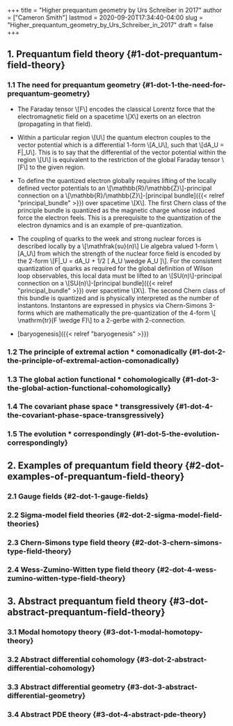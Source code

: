 +++
title = "Higher prequantum geometry by Urs Schreiber in 2017"
author = ["Cameron Smith"]
lastmod = 2020-09-20T17:34:40-04:00
slug = "Higher_prequantum_geometry_by_Urs_Schreiber_in_2017"
draft = false
+++

## 1. Prequantum field theory {#1-dot-prequantum-field-theory}


### 1.1 The need for prequantum geometry {#1-dot-1-the-need-for-prequantum-geometry}

<!--list-separator-->

-  The Faraday tensor \\[F\\] encodes the classical Lorentz force that the electromagnetic field on a spacetime \\[X\\] exerts on an electron (propagating in that field).

<!--list-separator-->

-  Within a particular region \\[U\\] the quantum electron couples to the vector potential which is a differential 1-form \\[A\_U\\], such that \\[dA\_U = F|\_U\\]. This is to say that the differential of the vector potential within the region \\[U\\] is equivalent to the restriction of the global Faraday tensor \\[F\\] to the given region.

<!--list-separator-->

-  To define the quantized electron globally requires lifting of the locally defined vector potentials to an \\[\mathbb{R}/\mathbb{Z}\\]-principal connection on a \\[\mathbb{R}/\mathbb{Z}\\]-[principal bundle]({{< relref "principal_bundle" >}}) over spacetime \\[X\\]. The first Chern class of the principle bundle is quantized as the magnetic charge whose induced force the electron feels. This is a prerequisite to the quantization of the electron dynamics and is an example of pre-quantization.

<!--list-separator-->

-  The coupling of quarks to the week and strong nuclear forces is described locally by a \\[\mathfrak{su}(n)\\] Lie algebra valued 1-form \\[A\_U\\] from which the strength of the nuclear force field is encoded by the 2-form \\[F|\_U = dA\_U + 1/2 [ A\_U  \wedge A\_U ]\\]. For the consistent quantization of quarks as required for the global definition of Wilson loop observables, this local data must be lifted to an \\[SU(n)\\]-principal connection on a \\[SU(n)\\]-[principal bundle]({{< relref "principal_bundle" >}}) over spacetime \\[X\\]. The second Chern class of this bundle is quantized and is physically interpreted as the number of instantons. Instantons are expressed in physics via Chern-Simons 3-forms which are mathematically the pre-quantization of the 4-form \\[ \mathrm{tr}(F \wedge F)\\] to a 2-gerbe with 2-connection.

<!--list-separator-->

-  [baryogenesis]({{< relref "baryogenesis" >}})


### 1.2 The principle of extremal action \* comonadically {#1-dot-2-the-principle-of-extremal-action-comonadically}


### 1.3 The global action functional \* cohomologically {#1-dot-3-the-global-action-functional-cohomologically}


### 1.4 The covariant phase space \* transgressively {#1-dot-4-the-covariant-phase-space-transgressively}


### 1.5 The evolution \* correspondingly {#1-dot-5-the-evolution-correspondingly}


## 2. Examples of prequantum field theory {#2-dot-examples-of-prequantum-field-theory}


### 2.1 Gauge fields {#2-dot-1-gauge-fields}


### 2.2 Sigma-model field theories {#2-dot-2-sigma-model-field-theories}


### 2.3 Chern-Simons type field theory {#2-dot-3-chern-simons-type-field-theory}


### 2.4 Wess-Zumino-Witten type field theory {#2-dot-4-wess-zumino-witten-type-field-theory}


## 3. Abstract prequantum field theory {#3-dot-abstract-prequantum-field-theory}


### 3.1 Modal homotopy theory {#3-dot-1-modal-homotopy-theory}


### 3.2 Abstract differential cohomology {#3-dot-2-abstract-differential-cohomology}


### 3.3 Abstract differential geometry {#3-dot-3-abstract-differential-geometry}


### 3.4 Abstract PDE theory {#3-dot-4-abstract-pde-theory}
